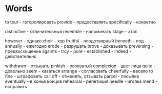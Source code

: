 # Words

to tour - гатсролировать
provide - предоставлять 
specifically - конретно 

distinctive - отличительный
resemble - напоминать
stage - этап

however - однако
choir - хор
fruitful - плодотворный
beneath - под
annually - ежегодно
erode - разрушать
prove - доказывать
preversing - предвосхищение
againts - 
troy - 
pure - 
established - 
indeed - действительно

withdrawn - отзывать
pinkish - розоватый
complexion - цвет лица
quite - довольно 
seem - казаться 
arrange - согласовать 
cheerfully - весело 
to fine - штрафовать
call off - отменять, отзывать 
parcel - посылка
eventually - в конце концов
rehearsal - репетиция
needle - иголка 
mend - исправить 

